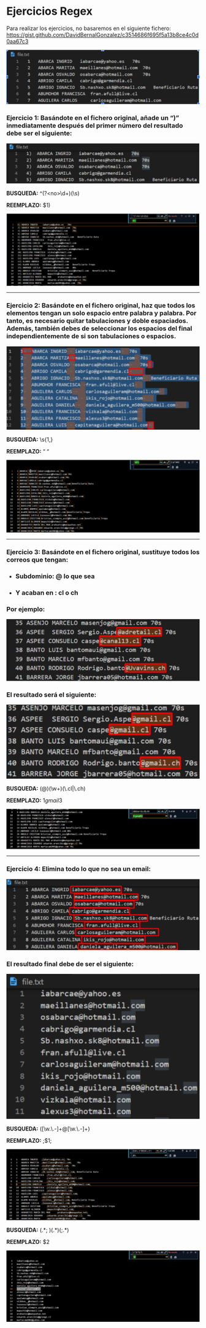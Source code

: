 # Ejercicios Regex

Para realizar los ejercicios, no basaremos en el siguiente fichero: https://gist.github.com/DavidBernalGonzalez/c3514686f695f5a13b8ce4c0d0aa67c3

![Imagen fichero](IMG/Captura_1.PNG)

### **Ejercicio 1:** Basándote en el fichero original, añade un “)” inmediatamente después del primer número del resultado debe ser el siguiente: 

![Enunciado Ejercio 1](IMG/Enunciado_1.PNG)

**BUSQUEDA:** ^(?\<no\>\d+)(\s) 

**REEMPLAZO:** $1)

![Resultado 1](IMG/Resultado_1.PNG)

***

### **Ejercicio 2:** Basándote en el fichero original, haz que todos los elementos tengan un solo espacio entre palabra y palabra. Por tanto, es necesario quitar tabulaciones y doble espaciados. Además, también debes de seleccionar los espacios del final independientemente de si son tabulaciones o espacios. 

![Enunciado Ejercio 2](IMG/Enunciado_2.PNG)

**BUSQUEDA:** \s{1,}

**REEMPLAZO:** “ “

![Resultado 2](IMG/Resultado_2.PNG)

***

### **Ejercicio 3:** Basándote en el fichero original, sustituye todos los correos que tengan:
* ### **Subdominio:** @ lo que sea 
* ### **Y acaban en :** cl o ch
### Por ejemplo:

![Enunciado Ejercio 3](IMG/Enunciado_3_1.PNG)

### El resultado será el siguiente: 

![Enunciado Ejercio 3](IMG/Enunciado_3_2.PNG)

**BUSQUEDA:** (@)(\w+)(\\.cl|\\.ch) 

**REEMPLAZO:** $1gmail$3

![Resultado 3](IMG/Resultado_3.PNG)

***

### **Ejercicio 4:** Elimina todo lo que no sea un email: 

![Enunciado Ejercio 4](IMG/Enunciado_4_1.PNG)

### El resultado final debe de ser el siguiente: 

![Enunciado Ejercio 4](IMG/Enunciado_4_2.PNG)

**BUSQUEDA:** ([\\w.\\.-]+@[\\w.\\.-]+) 

**REEMPLAZO:** ;$1;

![Resultado 4](IMG/Resultado_4_1.PNG)

**BUSQUEDA:** (.\*; )(.\*)(;.\*) 

**REEMPLAZO:** $2

![Resultado 4](IMG/Resultado_4_2.PNG)